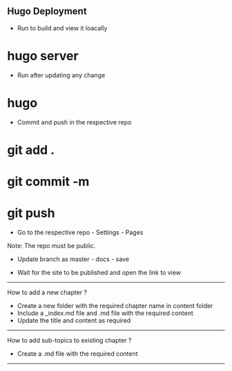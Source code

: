 Hugo Deployment 
----------------

- Run to build and view it loacally
# hugo server

- Run after updating any change
# hugo

- Commit and push in the respective repo
# git add .
# git commit -m
# git push

- Go to the respective repo - Settings - Pages

Note: The repo must be public.

- Update branch as master - docs - save

- Wait for the site to be published and open the link to view

--------------------------------------------------------------------


How to add a new chapter ?

- Create a new folder with the required chapter name in content folder
- Include a _index.md file and .md file with the required content
- Update the title and content as required

-----------------------------------------------------------------------

How to add sub-topics to existing chapter ?

-  Create a .md file with the required content

----------------------------------------------------------------------

 